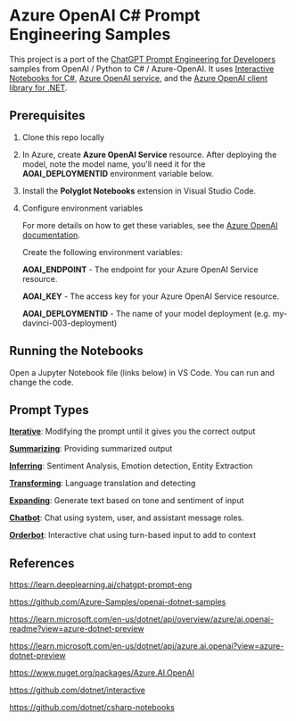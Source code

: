 # Azure OpenAI C# Prompt Engineering Samples

 This project is a port of the [ChatGPT Prompt Engineering for Developers](https://learn.deeplearning.ai/chatgpt-prompt-eng) samples from OpenAI / Python to C# / Azure-OpenAI. It uses [Interactive Notebooks for C#](https://github.com/dotnet/csharp-notebooks), [Azure OpenAI service](https://learn.microsoft.com/en-us/dotnet/api/overview/azure/ai.openai-readme?view=azure-dotnet-preview), and the [Azure OpenAI client library for .NET](https://www.nuget.org/packages/Azure.AI.OpenAI).

## Prerequisites

1. Clone this repo locally
2. In Azure, create **Azure OpenAI Service** resource. After deploying the model, note the model name, you'll need it for the **AOAI_DEPLOYMENTID** environment variable below.
3. Install the **Polyglot Notebooks** extension in Visual Studio Code.
2. Configure environment variables

    For more details on how to get these variables, see the [Azure OpenAI documentation](https://learn.microsoft.com/azure/cognitive-services/openai/quickstart?tabs=command-line&pivots=programming-language-csharp#retrieve-key-and-endpoint).


    Create the following environment variables:

    **AOAI_ENDPOINT** - The endpoint for your Azure OpenAI Service resource.

    **AOAI_KEY** - The access key for your Azure OpenAI Service resource.

    **AOAI_DEPLOYMENTID** - The name of your model deployment (e.g. my-davinci-003-deployment)

## Running the Notebooks

Open a Jupyter Notebook file (links below) in VS Code. You can run and change the code.

## Prompt Types

[**Iterative**](./PE-Iterative.ipynb): Modifying the prompt until it gives you the correct output

[**Summarizing**](PE-Summarizing.ipynb): Providing summarized output

[**Inferring**](./PE-Inferring.ipynb): Sentiment Analysis, Emotion detection, Entity Extraction

[**Transforming**](./PE-Transforming.ipynb): Language translation and detecting

[**Expanding**](./PE-Expanding.ipynb): Generate text based on tone and sentiment of input

[**Chatbot**](./PE-ChatBot.ipynb): Chat using system, user, and assistant message roles.

[**Orderbot**](./PE-Order.ipynb): Interactive chat using turn-based input to add to context

## References

https://learn.deeplearning.ai/chatgpt-prompt-eng

https://github.com/Azure-Samples/openai-dotnet-samples

https://learn.microsoft.com/en-us/dotnet/api/overview/azure/ai.openai-readme?view=azure-dotnet-preview

https://learn.microsoft.com/en-us/dotnet/api/azure.ai.openai?view=azure-dotnet-preview

https://www.nuget.org/packages/Azure.AI.OpenAI

https://github.com/dotnet/interactive

https://github.com/dotnet/csharp-notebooks

